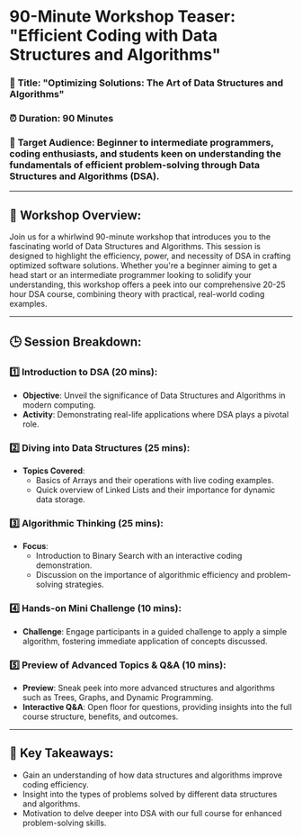 # **90-Minute Workshop Teaser: "Efficient Coding with Data Structures and Algorithms"**

### 🌟 **Title**: "Optimizing Solutions: The Art of Data Structures and Algorithms"

### ⏰ **Duration**: 90 Minutes

### 🎯 **Target Audience**: Beginner to intermediate programmers, coding enthusiasts, and students keen on understanding the fundamentals of efficient problem-solving through Data Structures and Algorithms (DSA).

---

## 📖 **Workshop Overview**:

Join us for a whirlwind 90-minute workshop that introduces you to the fascinating world of Data Structures and Algorithms. This session is designed to highlight the efficiency, power, and necessity of DSA in crafting optimized software solutions. Whether you're a beginner aiming to get a head start or an intermediate programmer looking to solidify your understanding, this workshop offers a peek into our comprehensive 20-25 hour DSA course, combining theory with practical, real-world coding examples.

---

## 🕒 **Session Breakdown**:

### 1️⃣ **Introduction to DSA (20 mins)**:

- **Objective**: Unveil the significance of Data Structures and Algorithms in modern computing.
- **Activity**: Demonstrating real-life applications where DSA plays a pivotal role.

### 2️⃣ **Diving into Data Structures (25 mins)**:

- **Topics Covered**:
  - Basics of Arrays and their operations with live coding examples.
  - Quick overview of Linked Lists and their importance for dynamic data storage.

### 3️⃣ **Algorithmic Thinking (25 mins)**:

- **Focus**:
  - Introduction to Binary Search with an interactive coding demonstration.
  - Discussion on the importance of algorithmic efficiency and problem-solving strategies.

### 4️⃣ **Hands-on Mini Challenge (10 mins)**:

- **Challenge**: Engage participants in a guided challenge to apply a simple algorithm, fostering immediate application of concepts discussed.

### 5️⃣ **Preview of Advanced Topics & Q&A (10 mins)**:

- **Preview**: Sneak peek into more advanced structures and algorithms such as Trees, Graphs, and Dynamic Programming.
- **Interactive Q&A**: Open floor for questions, providing insights into the full course structure, benefits, and outcomes.

---

## 📌 **Key Takeaways**:

- Gain an understanding of how data structures and algorithms improve coding efficiency.
- Insight into the types of problems solved by different data structures and algorithms.
- Motivation to delve deeper into DSA with our full course for enhanced problem-solving skills.
